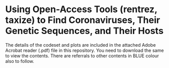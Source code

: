 # Using Open-Access Tools (rentrez, taxize) to Find Coronaviruses, Their Genetic Sequences, and Their Hosts

The details of the codeset and plots are included in the attached Adobe Acrobat reader (.pdf) file in this repository. 
You need to download the same to view the contents. There are referrals to other contents in BLUE colour also to follow.
